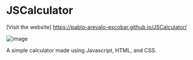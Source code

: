 # JSCalculator
[Visit the website] https://pablo-arevalo-escobar.github.io/JSCalculator/


![image](https://github.com/Pablo-Arevalo-Escobar/JSCalculator/assets/63361048/39f6261e-3919-41d2-b11b-ad6fdbd8354e)


A simple calculator made using Javascript, HTML, and CSS.


